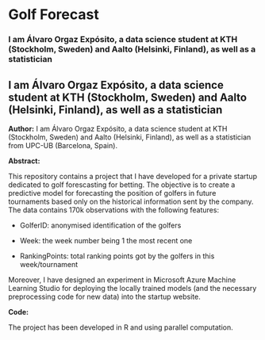 # Golf Forecast
### I am Álvaro Orgaz Expósito, a data science student at KTH (Stockholm, Sweden) and Aalto (Helsinki, Finland), as well as a statistician
## I am Álvaro Orgaz Expósito, a data science student at KTH (Stockholm, Sweden) and Aalto (Helsinki, Finland), as well as a statistician
**Author:** I am Álvaro Orgaz Expósito, a data science student at KTH (Stockholm, Sweden) and Aalto (Helsinki, Finland), as well as a statistician from UPC-UB (Barcelona, Spain).

**Abstract:** 

This repository contains a project that I have developed for a private startup dedicated to golf forescasting for betting. The objective is to create a predictive model for forecasting the position of golfers in future tournaments based only on the historical information sent by the company. The data contains 170k observations with the following features:

- GolferID: anonymised identification of the golfers

- Week: the week number being 1 the most recent one

- RankingPoints: total ranking points got by the golfers in this week/tournament

Moreover, I have designed an experiment in Microsoft Azure Machine Learning Studio for deploying the locally trained models (and the necessary preprocessing code for new data) into the startup website.

**Code:**

The project has been developed in R and using parallel computation.
